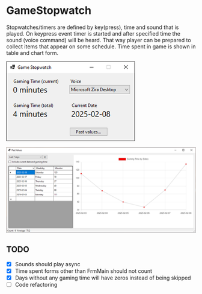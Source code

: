 # GameStopwatch

Stopwatches/timers are defined by key(press), time and sound that is played.
On keypress event timer is started and after specified time the sound (voice command) will be heard.
That way player can be prepared to collect items that appear on some schedule.
Time spent in game is shown in table and chart form.

![Game Stopwatch - Main Window](ScreenShots/MainForm.png)

![Game Stopwatch - Past Values (statistics)](ScreenShots/FrmPastValues.png)

## TODO
- [x] Sounds should play async
- [x] Time spent forms other than FrmMain should not count
- [x] Days without any gaming time will have zeros instead of being skipped
- [ ] Code refactoring
